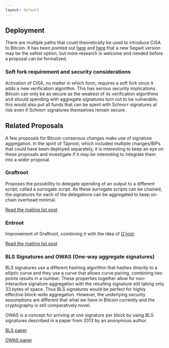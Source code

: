 ```yaml
---
layout: default
---
```


## Deployment

There are multiple paths that could theoretically be used to introduce CISA to
Bitcoin. It has been pointed out [here](https://lists.linuxfoundation.org/pipermail/bitcoin-dev/2018-March/015838.html)
and [here](https://github.com/BlockstreamResearch/cross-input-aggregation/tree/master?tab=readme-ov-file#integration-into-the-bitcoin-protocol)
that a new Segwit version may be the safest option, but more research is welcome
and needed before a proposal can be formalized.

### Soft fork requirement and security considerations

Activation of CISA, no matter in which form, requires a soft fork since it adds
a new verification algorithm. This has serious security implications. Bitcoin
can only be as secure as the weakest of its verification algorithms and should
spending with aggregate signatures turn out to be vulnerable, this would also
put all funds that can be spent with Schnorr signatures at risk even if Schnorr
signatures themselves remain secure.

## Related Proposals

A few proposals for Bitcoin consensus changes make use of signature aggregation.
In the spirit of Taproot, which included multiple changes/BIPs that could have
been deployed separately, it is interesting to keep an eye on these proposals
and investigate if it may be interesting to integrate them into a wider proposal.

### Graftroot

Proposes the possibility to delegate spending of an output to a different
script, called a surrogate script. As these surrogate scripts can be chained,
the signatures for each of the delegations can be aggregated to keep on-chain
overhead minimal.

[Read the mailing list post](https://lists.linuxfoundation.org/pipermail/bitcoin-dev/2018-February/015700.html)

### Entroot

Improvement of Graftroot, combining it with the idea of [G'root](https://lists.linuxfoundation.org/pipermail/bitcoin-dev/2018-July/016249.html).

[Read the mailing list post](https://gist.github.com/sipa/ca1502f8465d0d5032d9dd2465f32603)

### BLS Signatures and OWAS (One-way aggregate signatures)

BLS signatures use a different hashing algorithm that hashes directly to a elliptic curve and they use a curve that allows curve pairing, combining two points results in a number. These properties together allow for non-interactive signature aggregation with the resulting signature still taking only 33 bytes of space. Thus BLS signatures would be perfect for highly effective block-wide aggregation. However, the underlying security assumptions are different that what we have in Bitcoin currently and the cryptography is still comparatively novel.

OWAS is a concept for arriving at one signature per block by using BLS signatures described in a paper from 2013 by an anonymous author.

[BLS paper](https://www.iacr.org/archive/asiacrypt2001/22480516.pdf)

[OWAS paper](https://download.wpsoftware.net/bitcoin/wizardry/horasyuanmouton-owas.pdf)
